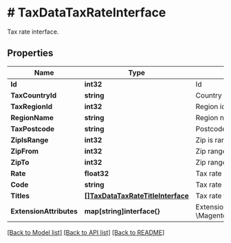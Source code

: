 # # TaxDataTaxRateInterface
Tax rate interface.

## Properties 


Name | Type | Description | Notes
------------ | ------------- | ------------- | -------------
**Id**| **int32** | Id  | [optional]
**TaxCountryId**| **string** | Country id  |
**TaxRegionId**| **int32** | Region id  | [optional]
**RegionName**| **string** | Region name  | [optional]
**TaxPostcode**| **string** | Postcode  | [optional]
**ZipIsRange**| **int32** | Zip is range  | [optional]
**ZipFrom**| **int32** | Zip range from  | [optional]
**ZipTo**| **int32** | Zip range to  | [optional]
**Rate**| **float32** | Tax rate in percentage  |
**Code**| **string** | Tax rate code  |
**Titles**| [**[]TaxDataTaxRateTitleInterface**](TaxDataTaxRateTitleInterface.md) | Tax rate titles  | [optional]
**ExtensionAttributes**| **map[string]interface{}** | ExtensionInterface class for @see \\Magento\\Tax\\Api\\Data\\TaxRateInterface  | [optional]


[[Back to Model list]](../../README.md#models) [[Back to API list]](../../README.md#endpoints) [[Back to README]](../../README.md)

